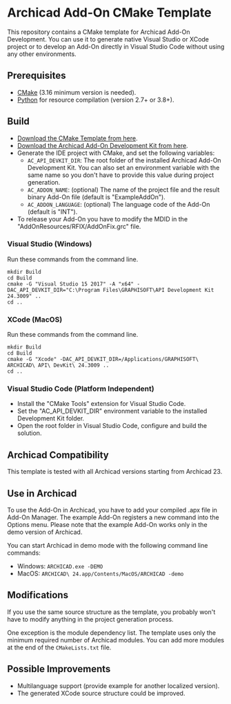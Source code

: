 # Archicad Add-On CMake Template

This repository contains a CMake template for Archicad Add-On Development. You can use it to generate native Visual Studio or XCode project or to develop an Add-On directly in Visual Studio Code without using any other environments.

## Prerequisites

- [CMake](https://cmake.org) (3.16 minimum version is needed).
- [Python](https://www.python.org) for resource compilation (version 2.7+ or 3.8+).

## Build

- [Download the CMake Template from here](https://github.com/GRAPHISOFT/archicad-addon-cmake/archive/master.zip).
- [Download the Archicad Add-On Development Kit from here](http://archicadapi.graphisoft.com).
- Generate the IDE project with CMake, and set the following variables:
  - `AC_API_DEVKIT_DIR`: The root folder of the installed Archicad Add-On Development Kit. You can also set an environment variable with the same name so you don't have to provide this value during project generation.
  - `AC_ADDON_NAME`: (optional) The name of the project file and the result binary Add-On file (default is "ExampleAddOn").
  - `AC_ADDON_LANGUAGE`: (optional) The language code of the Add-On (default is "INT").
- To release your Add-On you have to modify the MDID in the "AddOnResources/RFIX/AddOnFix.grc" file.

### Visual Studio (Windows)

Run these commands from the command line.

```
mkdir Build
cd Build
cmake -G "Visual Studio 15 2017" -A "x64" -DAC_API_DEVKIT_DIR="C:\Program Files\GRAPHISOFT\API Development Kit 24.3009" ..
cd ..
```

### XCode (MacOS)

Run these commands from the command line.

```
mkdir Build
cd Build
cmake -G "Xcode" -DAC_API_DEVKIT_DIR=/Applications/GRAPHISOFT\ ARCHICAD\ API\ DevKit\ 24.3009 ..
cd ..
```

### Visual Studio Code (Platform Independent)

- Install the "CMake Tools" extension for Visual Studio Code.
- Set the "AC_API_DEVKIT_DIR" environment variable to the installed Development Kit folder.
- Open the root folder in Visual Studio Code, configure and build the solution.

## Archicad Compatibility

This template is tested with all Archicad versions starting from Archicad 23.

## Use in Archicad

To use the Add-On in Archicad, you have to add your compiled .apx file in Add-On Manager. The example Add-On registers a new command into the Options menu. Please note that the example Add-On works only in the demo version of Archicad. 

You can start Archicad in demo mode with the following command line commands:
- Windows: `ARCHICAD.exe -DEMO`
- MacOS: `ARCHICAD\ 24.app/Contents/MacOS/ARCHICAD -demo`

## Modifications

If you use the same source structure as the template, you probably won't have to modify anything in the project generation process.

One exception is the module dependency list. The template uses only the minimum required number of Archicad modules. You can add more modules at the end of the `CMakeLists.txt` file.

## Possible Improvements

- Multilanguage support (provide example for another localized version).
- The generated XCode source structure could be improved.
